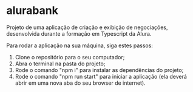 # alurabank
Projeto de uma aplicação de criação e exibição de negociações, desenvolvida durante a formação em Typescript da Alura.

Para rodar a aplicação na sua máquina, siga estes passos:
1. Clone o repositório para o seu computador;
2. Abra o terminal na pasta do projeto;
3. Rode o comando "npm i" para instalar as dependências do projeto;
4. Rode o comando "npm run start" para iniciar a aplicação (ela deverá abrir em uma nova aba do seu browser de internet).